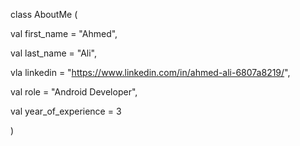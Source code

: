 class AboutMe (

  val first_name = "Ahmed",
  
  val last_name = "Ali",
  
  vla linkedin = "https://www.linkedin.com/in/ahmed-ali-6807a8219/",
  
  val role = "Android Developer",
  
  val year_of_experience = 3
  
  )
